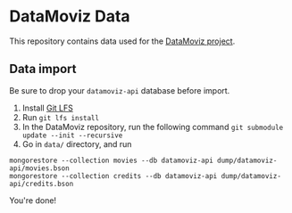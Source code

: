 # DataMoviz Data

This repository contains data used for the [DataMoviz project](https://github.com/quentinus95/datamoviz).

## Data import

Be sure to drop your `datamoviz-api` database before import.

1. Install [Git LFS](https://git-lfs.github.com/)
2. Run `git lfs install`
3. In the DataMoviz repository, run the following command `git submodule update --init --recursive`
4. Go in `data/` directory, and run
```
mongorestore --collection movies --db datamoviz-api dump/datamoviz-api/movies.bson
mongorestore --collection credits --db datamoviz-api dump/datamoviz-api/credits.bson
```
You're done!

